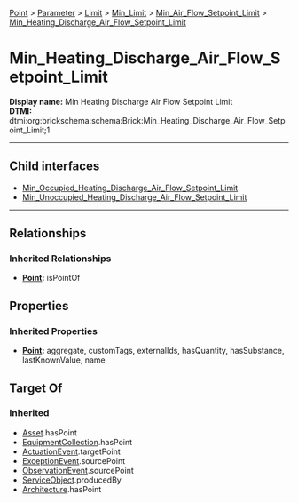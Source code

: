 [Point](../../../../../Point.md) > [Parameter](../../../../Parameter.md) > [Limit](../../../Limit.md) > [Min_Limit](../../Min_Limit.md) > [Min_Air_Flow_Setpoint_Limit](../Min_Air_Flow_Setpoint_Limit.md) > [Min_Heating_Discharge_Air_Flow_Setpoint_Limit](#)
# Min_Heating_Discharge_Air_Flow_Setpoint_Limit

**Display name:** Min Heating Discharge Air Flow Setpoint Limit<br />
**DTMI:** dtmi:org:brickschema:schema:Brick:Min_Heating_Discharge_Air_Flow_Setpoint_Limit;1

---


## Child interfaces
* [Min_Occupied_Heating_Discharge_Air_Flow_Setpoint_Limit](Min_Occupied_Heating_Discharge_Air_Flow_Setpoint_Limit.md)
* [Min_Unoccupied_Heating_Discharge_Air_Flow_Setpoint_Limit](Min_Unoccupied_Heating_Discharge_Air_Flow_Setpoint_Limit.md)

---
## Relationships
### Inherited Relationships
* **[Point](../../../../../Point.md):** isPointOf
## Properties
### Inherited Properties
* **[Point](../../../../../Point.md):** aggregate, customTags, externalIds, hasQuantity, hasSubstance, lastKnownValue, name
## Target Of
### Inherited
* [Asset](../../../../../../Asset/Asset.md).hasPoint
* [EquipmentCollection](../../../../../../Collection/AssetCollection/EquipmentCollection/EquipmentCollection.md).hasPoint
* [ActuationEvent](../../../../../../Event/PointEvent/ActuationEvent.md).targetPoint
* [ExceptionEvent](../../../../../../Event/PointEvent/ExceptionEvent.md).sourcePoint
* [ObservationEvent](../../../../../../Event/PointEvent/ObservationEvent.md).sourcePoint
* [ServiceObject](../../../../../../Information/ServiceObject/ServiceObject.md).producedBy
* [Architecture](../../../../../../Space/Architecture/Architecture.md).hasPoint
